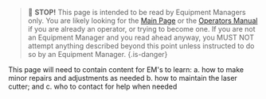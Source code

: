 <!-- TITLE: Handbook -->
<!-- SUBTITLE: A quick summary of Handbook -->

> 🚨 **STOP!**
> This page is intended to be read by Equipment Managers only. You are likely looking for the [Main Page](/equipment/laser) or the [Operators Manual](/equipment/laser/manual) if you are already an operator, or trying to become one. If you are not an Equipment Manager and you read ahead anyway, you MUST NOT attempt anything described beyond this point unless instructed to do so by an Equipment Manager.
{.is-danger}

This page will need to contain content for EM's to learn:
a. how to make minor repairs and adjustments as needed
b. how to maintain the laser cutter; and
c. who to contact for help when needed
